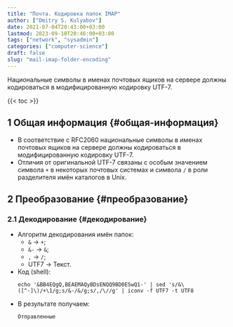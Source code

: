 ```yaml
---
title: "Почта. Кодировка папок IMAP"
author: ["Dmitry S. Kulyabov"]
date: 2021-07-04T20:43:00+03:00
lastmod: 2023-09-10T20:46:00+03:00
tags: ["network", "sysadmin"]
categories: ["computer-science"]
draft: false
slug: "mail-imap-folder-encoding"
---
```


Национальные символы в именах почтовых ящиков на сервере должны кодироваться в модифицированную кодировку UTF-7.

<!--more-->

{{< toc >}}


## <span class="section-num">1</span> Общая информация {#общая-информация}

-   В соответствие с RFC2060 национальные символы в именах почтовых ящиков на сервере должны кодироваться в модифицированную кодировку UTF-7.
-   Отличия от оригинальной UTF-7 связаны с особым значением символа `+` в некоторых почтовых системах и символа `/` в роли разделителя имён каталогов в Unix.


## <span class="section-num">2</span> Преобразование {#преобразование}


### <span class="section-num">2.1</span> Декодирование {#декодирование}

-   Алгоритм декодирования имён папок:
    -   `&` -&gt; `+`;
    -   `&-` -&gt; `&`;
    -   `,` -&gt; `/`;
    -   UTF7 -&gt; Текст.
-   Код (shell):
    ```shell
    echo '&BB4EQgQ,BEAEMAQyBDsENQQ9BD0ESwQ1-' | sed 's/&\([^-]\)/+\1/g;s/&-/&/g;s/,/\//g' | iconv -f UTF7 -t UTF8
    ```
-   В результате получаем:
    ```shell
    Отправленные
    ```
